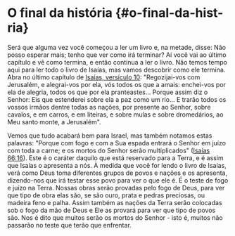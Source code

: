 # O final da história {#o-final-da-hist-ria}

Será que alguma vez você começou a ler um livro e, na metade, disse: Não posso esperar mais; tenho que ver como irá terminar? Aí você vai ao último capítulo e vê como termina, e então continua a ler o livro. Não temos tempo aqui para ler todo o livro de Isaías, mas vamos descobrir como ele termina. Abra no último capítulo de [Isaías, versículo 10](http://bibliaonline.com.br/acf/is/66/10): &quot;Regozijai-vos com Jerusalém, e alegrai-vos por ela, vós todos os que a amais: enchei-vos por ela de alegria, todos os que por ela pranteastes... Porque assim diz o Senhor: Eis que estenderei sobre ela a paz como um rio... E trarão todos os vossos irmãos dentre todas as nações, por presente ao Senhor, sobre cavalos, e em carros, e em liteiras, e sobre mulas e sobre dromedários, ao Meu santo monte, a Jerusalém&quot;.

Vemos que tudo acabará bem para Israel, mas também notamos estas palavras: &quot;Porque com fogo e com a Sua espada entrará o Senhor em juízo com toda a carne; e os mortos do Senhor serão multiplicados&quot; ([Isaías 66:16](http://bibliaonline.com.br/acf/is/66/16)). Este é o caráter daquilo que está reservado para a Terra, e é assim que Isaías o apresenta a nós. À medida que você for lendo o livro de Isaías, verá como Deus toma diferentes grupos de povos e nações e os apresenta, dizendo-nos que irá testar esse povo para ver o que ele é. É o teste de fogo e juízo na Terra. Nossas obras serão provadas pelo fogo de Deus, para ver que tipo de obra elas são, se são ouro, prata e pedras preciosas, ou madeira feno e palha. Assim também as nações da Terra serão colocadas sob o fogo da mão de Deus e Ele as provará para ver que tipo de povos são. Nos é dito que muitos serão os mortos do Senhor - isto é, muitos não passarão no teste que terão que enfrentar.
